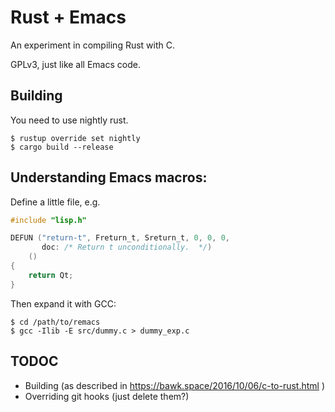 # Rust + Emacs

An experiment in compiling Rust with C.

GPLv3, just like all Emacs code.

## Building

You need to use nightly rust.

```
$ rustup override set nightly
$ cargo build --release
```

## Understanding Emacs macros:

Define a little file, e.g.

``` c
#include "lisp.h"

DEFUN ("return-t", Freturn_t, Sreturn_t, 0, 0, 0,
       doc: /* Return t unconditionally.  */)
    ()
{
    return Qt;
}
```

Then expand it with GCC:

```
$ cd /path/to/remacs
$ gcc -Ilib -E src/dummy.c > dummy_exp.c
```

## TODOC

* Building (as described in
  https://bawk.space/2016/10/06/c-to-rust.html )
* Overriding git hooks (just delete them?)
